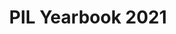 ---
title: PIL Yearbook 2021
description: This Yearbook highlights stories that exemplify procurement innovation to support mission outcomes and use data and analytics to share and measure success.
external_url: www.dhs.gov/sites/default/files/2022-08/PIL%20Yearbook%20FY%202021_2.pdf
content_tags:
type: link
filters: acquisition-best-practices
---